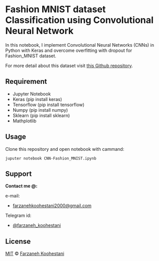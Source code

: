 # Fashion MNIST dataset Classification using Convolutional Neural Network

In this notebook, I implement Convolutional Neural Networks (CNNs) in Python with Keras and overcome overfitting with dropout for Fashion_MNIST dataset.

For more detail about this dataset visit [this Github repository](https://github.com/zalandoresearch/fashion-mnist).

## Requirement
* Jupyter Notebook
* Keras (pip install keras)
* Tensorflow (pip install tensorflow)
* Numpy (pip install numpy)
* Sklearn (pip install sklearn)
* Mathplotlib

## Usage
Clone this repository and open notebook with cammand:

```
juputer notebook CNN-Fashion_MNIST.ipynb
```


## Support

**Contact me @:**

e-mail:

* farzanehkoohestani2000@gmail.com

Telegram id:

* [@farzaneh_koohestani](https://t.me/farzaneh_koohestani)

## License
[MIT](https://github.com/farkoo/CNN-Fashion_MNIST/blob/master/LICENSE)
&#0169; 
[Farzaneh Koohestani](https://github.com/fark00)



